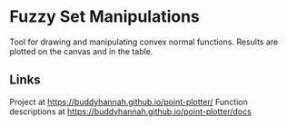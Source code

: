 # Fuzzy Set Manipulations

Tool for drawing and manipulating convex normal functions. Results are plotted on the canvas and in the table.

## Links
Project at https://buddyhannah.github.io/point-plotter/
Function descriptions at https://buddyhannah.github.io/point-plotter/docs